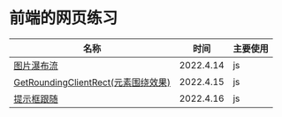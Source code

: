 # 前端的网页练习

| 名称                                                                                                                  | 时间      | 主要使用 |
| --------------------------------------------------------------------------------------------------------------------- | --------- | -------- |
| [图片瀑布流](https://lx1203hui.github.io/task/%E5%9B%BE%E7%89%87%E7%80%91%E5%B8%83%E6%B5%81/index.html)               | 2022.4.14 | js       |
| [GetRoundingClientRect(元素围绕效果)](https://lx1203hui.github.io/task/GetBoundingClientRect/boundingClientRect.html) | 2022.4.15 | js       |
| [提示框跟随](https://lx1203hui.github.io/task/mouseEvent/mouseEvent.html)                                             | 2022.4.16 | js       |
